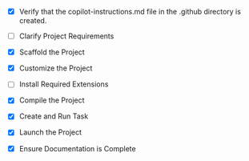 - [x] Verify that the copilot-instructions.md file in the .github directory is created.

- [ ] Clarify Project Requirements

- [x] Scaffold the Project

- [x] Customize the Project

- [ ] Install Required Extensions

- [x] Compile the Project

- [x] Create and Run Task

- [x] Launch the Project

- [x] Ensure Documentation is Complete
